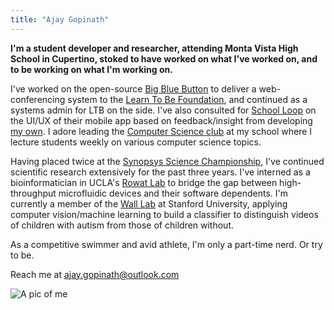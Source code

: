 ```yaml
---
title: "Ajay Gopinath"
---
```

**I'm a student developer and researcher, attending Monta Vista High School in Cupertino, stoked to have worked on what I've worked on, and to be working on what I'm working on.** 

I've worked on the open-source [Big Blue Button](http://bigbluebutton.org/) to deliver a web-conferencing system to the [Learn To Be Foundation](http://www.learntobe.org/), and continued as a systems admin for LTB on the side. I've also consulted for [School Loop](http://www.schoolloop.com/) on the UI/UX of their mobile app based on feedback/insight from developing [my own](https://play.google.com/store/apps/details?id=com.cyanojay.looped). I adore leading the [Computer Science club](http://www.mvcompsci.com/) at my school where I lecture students weekly on various computer science topics. 

Having placed twice at the [Synopsys Science Championship](http://science-fair.org/), I've continued scientific research extensively for the past three years. I've interned as a bioinformatician in UCLA's [Rowat Lab](https://www.ibp.ucla.edu/research/rowat/RowatLab.html) to bridge the gap between high-throughput microfluidic devices and their software dependents. I'm currently a member of the [Wall Lab](http://wall-lab.stanford.edu/) at Stanford University, applying computer vision/machine learning to build a classifier to distinguish videos of children with autism from those of children without.

As a competitive swimmer and avid athlete, I'm only a part-time nerd. Or try to be.

Reach me at [ajay.gopinath@outlook.com](mailto:ajay.gopinath@outlook.com)

![A pic of me]({{site.url}}/assets/Profile.jpg)
